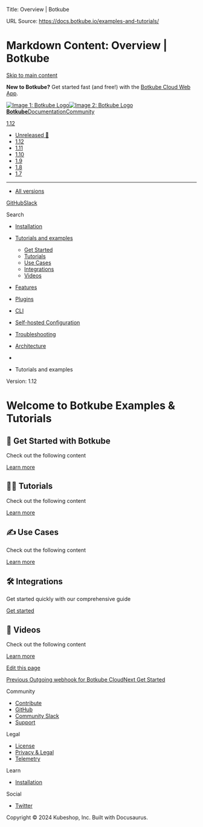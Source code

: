 Title: Overview | Botkube

URL Source: https://docs.botkube.io/examples-and-tutorials/

Markdown Content:
Overview | Botkube
===============
       

[Skip to main content](https://docs.botkube.io/examples-and-tutorials/#__docusaurus_skipToContent_fallback)

**New to Botkube?** Get started fast (and free!) with the [Botkube Cloud Web App](https://app.botkube.io/).

[![Image 1: Botkube Logo](https://docs.botkube.io/images/botkube-black.svg)![Image 2: Botkube Logo](https://docs.botkube.io/images/botkube-white.svg) **Botkube**](https://docs.botkube.io/)[Documentation](https://docs.botkube.io/)[Community](https://docs.botkube.io/community/contribute/)

[1.12](https://docs.botkube.io/)

*   [Unreleased 🚧](https://docs.botkube.io/next/examples-and-tutorials/)
*   [1.12](https://docs.botkube.io/examples-and-tutorials/)
*   [1.11](https://docs.botkube.io/1.11/examples-and-tutorials/)
*   [1.10](https://docs.botkube.io/1.10/examples-and-tutorials/)
*   [1.9](https://docs.botkube.io/1.9/examples-and-tutorials/)
*   [1.8](https://docs.botkube.io/1.8/examples-and-tutorials/)
*   [1.7](https://docs.botkube.io/1.7/examples-and-tutorials/)
*   * * *
    
*   [All versions](https://docs.botkube.io/versions)

[GitHub](https://github.com/kubeshop/botkube)[Slack](https://join.botkube.io/)

Search

*   [Installation](https://docs.botkube.io/)
    
*   [Tutorials and examples](https://docs.botkube.io/examples-and-tutorials/)
    
    *   [Get Started](https://docs.botkube.io/examples-and-tutorials/getstarted/)
    *   [Tutorials](https://docs.botkube.io/examples-and-tutorials/tutorials/)
    *   [Use Cases](https://docs.botkube.io/examples-and-tutorials/usecases/)
    *   [Integrations](https://docs.botkube.io/examples-and-tutorials/integrations/)
    *   [Videos](https://docs.botkube.io/examples-and-tutorials/videos/)
*   [Features](https://docs.botkube.io/features/event-notifications)
    
*   [Plugins](https://docs.botkube.io/plugins/)
    
*   [CLI](https://docs.botkube.io/cli/getting-started)
    
*   [Self-hosted Configuration](https://docs.botkube.io/self-hosted-configuration/)
    
*   [Troubleshooting](https://docs.botkube.io/troubleshooting/common-problems)
    
*   [Architecture](https://docs.botkube.io/architecture/)
    

*   [](https://docs.botkube.io/)
*   Tutorials and examples

Version: 1.12

Welcome to Botkube Examples & Tutorials
=======================================

🚀 Get Started with Botkube
---------------------------

Check out the following content

[Learn more](https://docs.botkube.io/examples-and-tutorials/getstarted)

🧑‍💻 Tutorials
---------------

Check out the following content

[Learn more](https://docs.botkube.io/examples-and-tutorials/tutorials)

✍️ Use Cases
------------

Check out the following content

[Learn more](https://docs.botkube.io/examples-and-tutorials/usecases)

🛠 Integrations
---------------

Get started quickly with our comprehensive guide

[Get started](https://docs.botkube.io/examples-and-tutorials/integrations)

🎥 Videos
---------

Check out the following content

[Learn more](https://docs.botkube.io/examples-and-tutorials/videos)

[Edit this page](https://github.com/kubeshop/botkube-docs/edit/main/versioned_docs/version-1.12/examples-and-tutorials/index.mdx)

[Previous Outgoing webhook for Botkube Cloud](https://docs.botkube.io/installation/webhook/cloud)[Next Get Started](https://docs.botkube.io/examples-and-tutorials/getstarted/)

Community

*   [Contribute](https://docs.botkube.io/community/contribute)
*   [GitHub](https://github.com/kubeshop/botkube)
*   [Community Slack](https://join.botkube.io/)
*   [Support](https://docs.botkube.io/support)

Legal

*   [License](https://docs.botkube.io/license)
*   [Privacy & Legal](https://botkube.io/privacy-policy)
*   [Telemetry](https://docs.botkube.io/telemetry)

Learn

*   [Installation](https://docs.botkube.io/)

Social

*   [Twitter](https://twitter.com/Botkube_io)

Copyright © 2024 Kubeshop, Inc. Built with Docusaurus.

